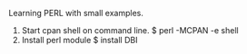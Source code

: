 Learning PERL with small examples.

1. Start cpan shell on command line.
$ perl -MCPAN -e shell
2. Install perl module
$ install DBI
